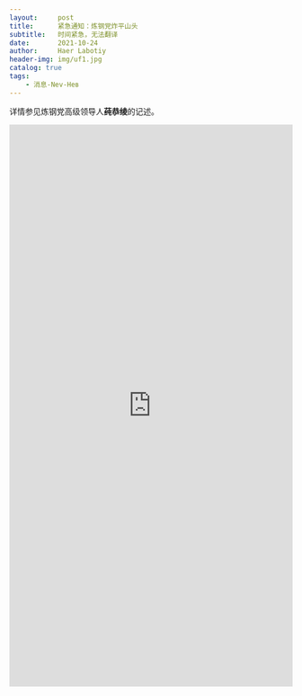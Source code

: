 ```yaml
---
layout:     post
title:      紧急通知：炼钢党炸平山头
subtitle:   时间紧急，无法翻译
date:       2021-10-24
author:     Haer Labotiy
header-img: img/uf1.jpg
catalog: true
tags:
    - 消息-Nev-Нев
---
```


详情参见炼钢党高级领导人**莼恭绫**的记述。

<embed src="https://hssrgov.github.io/files/2021-10-24-001.pdf" width="100%" height="1000px"></embed>
